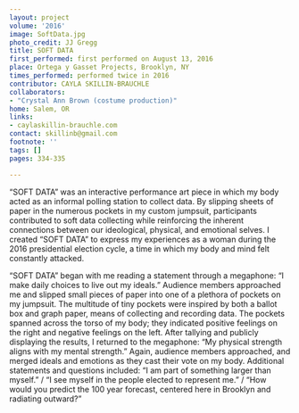 ```yaml
---
layout: project
volume: '2016'
image: SoftData.jpg
photo_credit: JJ Gregg
title: SOFT DATA
first_performed: first performed on August 13, 2016
place: Ortega y Gasset Projects, Brooklyn, NY
times_performed: performed twice in 2016
contributor: CAYLA SKILLIN-BRAUCHLE
collaborators:
- "Crystal Ann Brown (costume production)"
home: Salem, OR
links:
- caylaskillin-brauchle.com
contact: skillinb@gmail.com
footnote: ''
tags: []
pages: 334-335

---
```


“SOFT DATA” was an interactive performance art piece in which my body acted as an informal polling station to collect data. By slipping sheets of paper in the numerous pockets in my custom jumpsuit, participants contributed to soft data collecting while reinforcing the inherent connections between our ideological, physical, and emotional selves. I created “SOFT DATA” to express my experiences as a woman during the 2016 presidential election cycle, a time in which my body and mind felt constantly attacked.

“SOFT DATA” began with me reading a statement through a megaphone: “I make daily choices to live out my ideals.” Audience members approached me and slipped small pieces of paper into one of a plethora of pockets on my jumpsuit. The multitude of tiny pockets were inspired by both a ballot box and graph paper, means of collecting and recording data. The pockets spanned across the torso of my body; they indicated positive feelings on the right and negative feelings on the left. After tallying and publicly displaying the results, I returned to the megaphone: “My physical strength aligns with my mental strength.” Again, audience members approached, and merged ideals and emotions as they cast their vote on my body. Additional statements and questions included: “I am part of something larger than myself.” / “I see myself in the people elected to represent me.” / “How would you predict the 100 year forecast, centered here in Brooklyn and radiating outward?”
